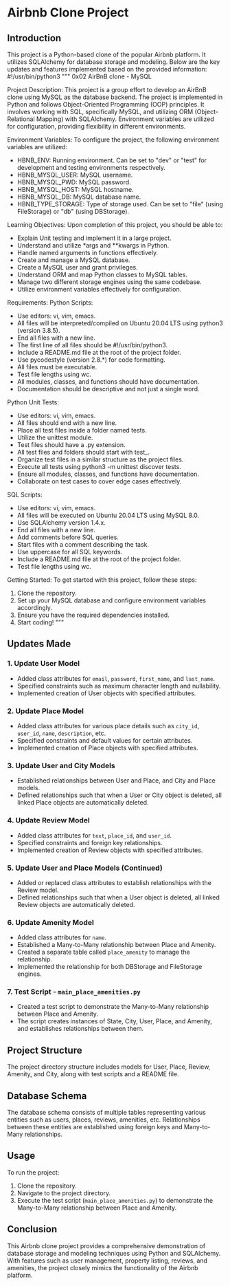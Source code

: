# Airbnb Clone Project

## Introduction
This project is a Python-based clone of the popular Airbnb platform. It utilizes SQLAlchemy for database storage and modeling. Below are the key updates and features implemented based on the provided information:
#!/usr/bin/python3
"""
0x02 AirBnB clone - MySQL

Project Description:
This project is a group effort to develop an AirBnB clone using MySQL as the database backend. The project is implemented in Python and follows Object-Oriented Programming (OOP) principles. It involves working with SQL, specifically MySQL, and utilizing ORM (Object-Relational Mapping) with SQLAlchemy. Environment variables are utilized for configuration, providing flexibility in different environments.

Environment Variables:
To configure the project, the following environment variables are utilized:

- HBNB_ENV: Running environment. Can be set to "dev" or "test" for development and testing environments respectively.
- HBNB_MYSQL_USER: MySQL username.
- HBNB_MYSQL_PWD: MySQL password.
- HBNB_MYSQL_HOST: MySQL hostname.
- HBNB_MYSQL_DB: MySQL database name.
- HBNB_TYPE_STORAGE: Type of storage used. Can be set to "file" (using FileStorage) or "db" (using DBStorage).

Learning Objectives:
Upon completion of this project, you should be able to:

- Explain Unit testing and implement it in a large project.
- Understand and utilize *args and **kwargs in Python.
- Handle named arguments in functions effectively.
- Create and manage a MySQL database.
- Create a MySQL user and grant privileges.
- Understand ORM and map Python classes to MySQL tables.
- Manage two different storage engines using the same codebase.
- Utilize environment variables effectively for configuration.

Requirements:
Python Scripts:
- Use editors: vi, vim, emacs.
- All files will be interpreted/compiled on Ubuntu 20.04 LTS using python3 (version 3.8.5).
- End all files with a new line.
- The first line of all files should be #!/usr/bin/python3.
- Include a README.md file at the root of the project folder.
- Use pycodestyle (version 2.8.*) for code formatting.
- All files must be executable.
- Test file lengths using wc.
- All modules, classes, and functions should have documentation.
- Documentation should be descriptive and not just a single word.

Python Unit Tests:
- Use editors: vi, vim, emacs.
- All files should end with a new line.
- Place all test files inside a folder named tests.
- Utilize the unittest module.
- Test files should have a .py extension.
- All test files and folders should start with test_.
- Organize test files in a similar structure as the project files.
- Execute all tests using python3 -m unittest discover tests.
- Ensure all modules, classes, and functions have documentation.
- Collaborate on test cases to cover edge cases effectively.

SQL Scripts:
- Use editors: vi, vim, emacs.
- All files will be executed on Ubuntu 20.04 LTS using MySQL 8.0.
- Use SQLAlchemy version 1.4.x.
- End all files with a new line.
- Add comments before SQL queries.
- Start files with a comment describing the task.
- Use uppercase for all SQL keywords.
- Include a README.md file at the root of the project folder.
- Test file lengths using wc.

Getting Started:
To get started with this project, follow these steps:

1. Clone the repository.
2. Set up your MySQL database and configure environment variables accordingly.
3. Ensure you have the required dependencies installed.
4. Start coding!
"""

## Updates Made

### 1. Update User Model
- Added class attributes for `email`, `password`, `first_name`, and `last_name`.
- Specified constraints such as maximum character length and nullability.
- Implemented creation of User objects with specified attributes.

### 2. Update Place Model
- Added class attributes for various place details such as `city_id`, `user_id`, `name`, `description`, etc.
- Specified constraints and default values for certain attributes.
- Implemented creation of Place objects with specified attributes.

### 3. Update User and City Models
- Established relationships between User and Place, and City and Place models.
- Defined relationships such that when a User or City object is deleted, all linked Place objects are automatically deleted.

### 4. Update Review Model
- Added class attributes for `text`, `place_id`, and `user_id`.
- Specified constraints and foreign key relationships.
- Implemented creation of Review objects with specified attributes.

### 5. Update User and Place Models (Continued)
- Added or replaced class attributes to establish relationships with the Review model.
- Defined relationships such that when a User object is deleted, all linked Review objects are automatically deleted.

### 6. Update Amenity Model
- Added class attributes for `name`.
- Established a Many-to-Many relationship between Place and Amenity.
- Created a separate table called `place_amenity` to manage the relationship.
- Implemented the relationship for both DBStorage and FileStorage engines.

### 7. Test Script - `main_place_amenities.py`
- Created a test script to demonstrate the Many-to-Many relationship between Place and Amenity.
- The script creates instances of State, City, User, Place, and Amenity, and establishes relationships between them.

## Project Structure
The project directory structure includes models for User, Place, Review, Amenity, and City, along with test scripts and a README file.

## Database Schema
The database schema consists of multiple tables representing various entities such as users, places, reviews, amenities, etc. Relationships between these entities are established using foreign keys and Many-to-Many relationships.

## Usage
To run the project:
1. Clone the repository.
2. Navigate to the project directory.
3. Execute the test script (`main_place_amenities.py`) to demonstrate the Many-to-Many relationship between Place and Amenity.

## Conclusion
This Airbnb clone project provides a comprehensive demonstration of database storage and modeling techniques using Python and SQLAlchemy. With features such as user management, property listing, reviews, and amenities, the project closely mimics the functionality of the Airbnb platform.
